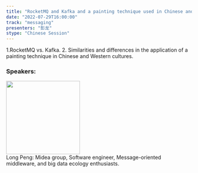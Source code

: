 ```yaml
---
title: "RocketMQ and Kafka and a painting technique used in Chinese and Western cultures."
date: "2022-07-29T16:00:00"
track: "messaging"
presenters: "彭龙"
stype: "Chinese Session"
---
```

1.RocketMQ vs. Kafka.
2. Similarities and differences in the application of a painting technique in Chinese and Western cultures.
 ### Speakers: 
 <img src="images/speaker/1236.png" width="200" /><br>Long Peng: Midea group, Software engineer, Message-oriented middleware, and big data ecology enthusiasts.

 